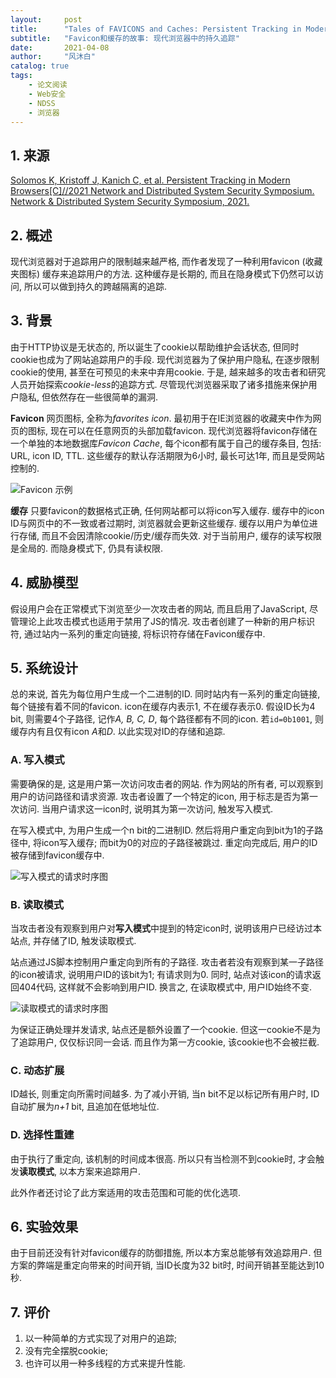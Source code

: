 ```yaml
---
layout:     post
title:      "Tales of FAVICONS and Caches: Persistent Tracking in Modern Browsers"
subtitle:   "Favicon和缓存的故事: 现代浏览器中的持久追踪"
date:       2021-04-08
author:     "风沐白"
catalog: true
tags:
    - 论文阅读
    - Web安全
    - NDSS
    - 浏览器
---
```


## 1. 来源
[Solomos K, Kristoff J, Kanich C, et al. Persistent Tracking in Modern Browsers[C]//2021 Network and Distributed System Security Symposium. Network & Distributed System Security Symposium, 2021.](https://www.ndss-symposium.org/ndss-paper/tales-of-favicons-and-caches-persistent-tracking-in-modern-browsers/)

## 2. 概述

现代浏览器对于追踪用户的限制越来越严格, 而作者发现了一种利用favicon (收藏夹图标) 缓存来追踪用户的方法.
这种缓存是长期的, 而且在隐身模式下仍然可以访问, 所以可以做到持久的跨越隔离的追踪.

## 3. 背景

由于HTTP协议是无状态的, 所以诞生了cookie以帮助维护会话状态, 但同时cookie也成为了网站追踪用户的手段.
现代浏览器为了保护用户隐私, 在逐步限制cookie的使用, 甚至在可预见的未来中弃用cookie.
于是, 越来越多的攻击者和研究人员开始探索*cookie-less*的追踪方式. 尽管现代浏览器采取了诸多措施来保护用户隐私, 但依然存在一些很简单的漏洞.

**Favicon** 网页图标, 全称为*favorites icon*.
最初用于在IE浏览器的收藏夹中作为网页的图标, 现在可以在任意网页的头部加载favicon.
现代浏览器将favicon存储在一个单独的本地数据库*Favicon Cache*, 每个icon都有属于自己的缓存条目, 包括: URL, icon ID, TTL.
这些缓存的默认存活期限为6小时, 最长可达1年, 而且是受网站控制的.

![Favicon 示例](https://raw.githubusercontent.com/entr0pia/entr0pia.github.io/master/img/in-post/2021-04-08/favicon_examples.jpg)

**缓存** 只要favicon的数据格式正确, 任何网站都可以将icon写入缓存.
缓存中的icon ID与网页中的不一致或者过期时, 浏览器就会更新这些缓存.
缓存以用户为单位进行存储, 而且不会因清除cookie/历史/缓存而失效.
对于当前用户, 缓存的读写权限是全局的.
而隐身模式下, 仍具有读权限.

## 4. 威胁模型

假设用户会在正常模式下浏览至少一次攻击者的网站, 而且启用了JavaScript, 尽管理论上此攻击模式也适用于禁用了JS的情况.
攻击者创建了一种新的用户标识符, 通过站内一系列的重定向链接, 将标识符存储在Favicon缓存中.

## 5. 系统设计

总的来说, 首先为每位用户生成一个二进制的ID.
同时站内有一系列的重定向链接, 每个链接有着不同的favicon.
icon在缓存内表示1, 不在缓存表示0.
假设ID长为4 bit, 则需要4个子路径, 记作*A, B, C, D*, 每个路径都有不同的icon.
若```id=0b1001```, 则缓存内有且仅有icon *A*和*D*.
以此实现对ID的存储和追踪.

### A. 写入模式

需要确保的是, 这是用户第一次访问攻击者的网站.
作为网站的所有者, 可以观察到用户的访问路径和请求资源.
攻击者设置了一个特定的icon, 用于标志是否为第一次访问.
当用户请求这一icon时, 说明其为第一次访问, 触发写入模式.

在写入模式中, 为用户生成一个n bit的二进制ID.
然后将用户重定向到bit为1的子路径中, 将icon写入缓存; 而bit为0的对应的子路径被跳过.
重定向完成后, 用户的ID被存储到favicon缓存中.

![写入模式的请求时序图](https://raw.githubusercontent.com/entr0pia/entr0pia.github.io/master/img/in-post/2021-04-08/write.jpg)

### B. 读取模式

当攻击者没有观察到用户对**写入模式**中提到的特定icon时, 说明该用户已经访过本站点, 并存储了ID, 触发读取模式.

站点通过JS脚本控制用户重定向到所有的子路径.
攻击者若没有观察到某一子路径的icon被请求, 说明用户ID的该bit为1; 有请求则为0.
同时, 站点对该icon的请求返回404代码, 这样就不会影响到用户ID.
换言之, 在读取模式中, 用户ID始终不变.

![读取模式的请求时序图](https://raw.githubusercontent.com/entr0pia/entr0pia.github.io/master/img/in-post/2021-04-08/read.jpg)

为保证正确处理并发请求, 站点还是额外设置了一个cookie.
但这一cookie不是为了追踪用户, 仅仅标识同一会话.
而且作为第一方cookie, 该cookie也不会被拦截.

### C. 动态扩展

ID越长, 则重定向所需时间越多.
为了减小开销, 当n bit不足以标记所有用户时, ID自动扩展为*n+1* bit, 且追加在低地址位.

### D. 选择性重建

由于执行了重定向, 该机制的时间成本很高.
所以只有当检测不到cookie时, 才会触发**读取模式**, 以本方案来追踪用户.

此外作者还讨论了此方案适用的攻击范围和可能的优化选项.

## 6. 实验效果

由于目前还没有针对favicon缓存的防御措施, 所以本方案总能够有效追踪用户. 但方案的弊端是重定向带来的时间开销, 当ID长度为32 bit时, 时间开销甚至能达到10秒.

## 7. 评价

1. 以一种简单的方式实现了对用户的追踪;
2. 没有完全摆脱cookie;
3. 也许可以用一种多线程的方式来提升性能.